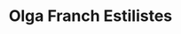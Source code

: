 ---
title: "Olga Franch Estilistes"
url: /sant-fost-de-campsentelles/olga-franch-estilistes/
shop: peluquería
---